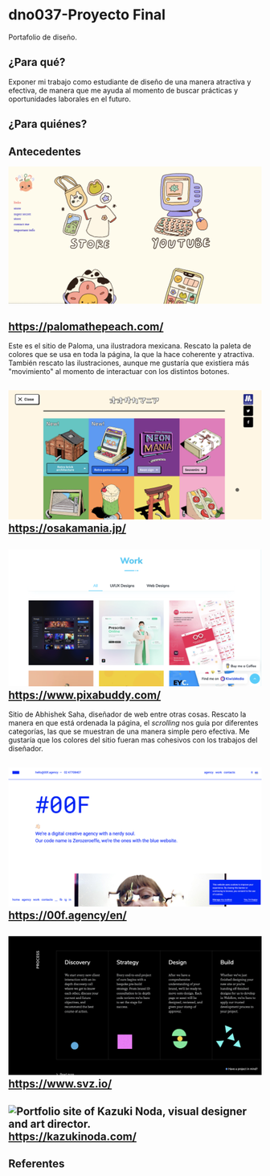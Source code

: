 # dno037-Proyecto Final
Portafolio de diseño. 

## ¿Para qué?
Exponer mi trabajo como estudiante de diseño de una manera atractiva y efectiva, de manera que me ayuda al momento de buscar prácticas y oportunidades laborales en el futuro.

## ¿Para quiénes?

## Antecedentes

![Paloma, una ilustradora mexicana](/images/peach.png)

https://palomathepeach.com/
----
Este es el sitio de Paloma, una ilustradora mexicana. Rescato la paleta de colores que se usa en toda la página, la que la hace coherente y atractiva. También rescato las ilustraciones, aunque me gustaría que existiera más "movimiento" al momento de interactuar con los distintos botones.

![excursion site produced by Osaka Metro](/images/osakamania.png)
https://osakamania.jp/
----

![Abhishek Saha, Graphic, UI/UX, Web Designer and also a Front-End Developer.](/images/pixabuddy.png) 
https://www.pixabuddy.com/
---- 
Sitio de Abhishek Saha, diseñador de web entre otras cosas. Rescato la manera en que está ordenada la página, el *scrolling* nos guía por diferentes categorías, las que se muestran de una manera simple pero efectiva. Me gustaría que los colores del sitio fueran mas cohesivos con los trabajos del diseñador.

![Creative agency, focused on digital projects and event planning.](/images/00f.png)
https://00f.agency/en/
----

![SVZ is powered by dynamic and passionate designers, developers, and digital strategists focused on creating high-end marketing websites.](/images/svz.png)
https://www.svz.io/
----

![Portfolio site of Kazuki Noda, visual designer and art director.](/images/kazuki.png)
https://kazukinoda.com/
----


## Referentes 

